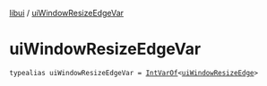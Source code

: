 [libui](index.md) / [uiWindowResizeEdgeVar](./ui-window-resize-edge-var.md)

# uiWindowResizeEdgeVar

`typealias uiWindowResizeEdgeVar = `[`IntVarOf`](../kotlinx.cinterop/-int-var-of/index.md)`<`[`uiWindowResizeEdge`](ui-window-resize-edge.md)`>`